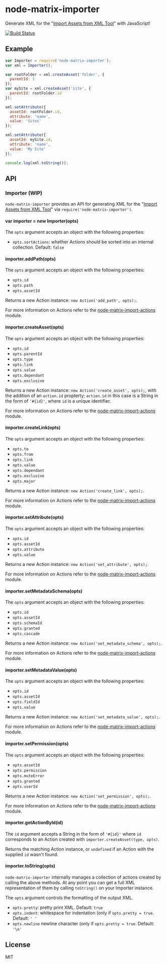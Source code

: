 # node-matrix-importer

Generate XML for the "[Import Assets from XML Tool]" with JavaScript!

[![Build Status](https://travis-ci.org/joshgillies/node-matrix-importer.svg)](https://travis-ci.org/joshgillies/node-matrix-importer)

## Example

```js
var Importer = require('node-matrix-importer');
var xml = Importer();

var rootFolder = xml.createAsset('folder', {
  parentId: 1
});
var mySite = xml.createAsset('site', {
  parentId: rootFolder.id
});

xml.setAttribute({
  assetId: rootFolder.id,
  attribute: 'name',
  value: 'Sites'
});

xml.setAttribute({
  assetId: mySite.id,
  attribute: 'name',
  value: 'My Site'
});

console.log(xml.toString());
```

## API

### Importer (WIP)

`node-matrix-importer` provides an API for generating XML for the "[Import Assets from XML Tool]" via `require('node-matrix-importer')`.

#### var importer = new Importer(opts)

The `opts` argument accepts an object with the following properties:

  * `opts.sortActions`: whether Actions should be sorted into an internal collection. Default: `false`

#### importer.addPath(opts)

The `opts` argument accepts an object with the following properties:

  * `opts.id`
  * `opts.path`
  * `opts.assetId`

Returns a new Action instance: `new Action('add_path', opts);`.

For more information on Actions refer to the [node-matrix-import-actions] module.

#### importer.createAsset(opts)

The `opts` argument accepts an object with the following properties:

  * `opts.id`
  * `opts.parentId`
  * `opts.type`
  * `opts.link`
  * `opts.value`
  * `opts.dependant`
  * `opts.exclusive`

Returns a new Action instance: `new Action('create_asset', opts);`, with the addition
of an `action.id` propterty; `action.id` in this case is a String in the form of `'#{id}'`,
where `id` is a unique identifier.

For more information on Actions refer to the [node-matrix-import-actions] module.

#### importer.createLink(opts)

The `opts` argument accepts an object with the following properties:

  * `opts.to`
  * `opts.from`
  * `opts.link`
  * `opts.value`
  * `opts.dependant`
  * `opts.exclusive`
  * `opts.major`

Returns a new Action instance: `new Action('create_link', opts);`.

For more information on Actions refer to the [node-matrix-import-actions] module.

#### importer.setAttribute(opts)

The `opts` argument accepts an object with the following properties:

  * `opts.id`
  * `opts.assetId`
  * `opts.attribute`
  * `opts.value`

Returns a new Action instance: `new Action('set_attribute', opts);`.

For more information on Actions refer to the [node-matrix-import-actions] module.

#### importer.setMetadataSchema(opts)

The `opts` argument accepts an object with the following properties:

  * `opts.id`
  * `opts.assetId`
  * `opts.schemaId`
  * `opts.granted`
  * `opts.cascade`

Returns a new Action instance: `new Action('set_metadata_schema', opts);`.

For more information on Actions refer to the [node-matrix-import-actions] module.

#### importer.setMetadataValue(opts)

The `opts` argument accepts an object with the following properties:

  * `opts.id`
  * `opts.assetId`
  * `opts.fieldId`
  * `opts.value`

Returns a new Action instance: `new Action('set_metadata_value', opts);`.

For more information on Actions refer to the [node-matrix-import-actions] module.

#### importer.setPermission(opts)

The `opts` argument accepts an object with the following properties:

  * `opts.assetId`
  * `opts.permission`
  * `opts.muteError`
  * `opts.granted`
  * `opts.userId`

Returns a new Action instance: `new Action('set_permission', opts);`.

For more information on Actions refer to the [node-matrix-import-actions] module.

#### importer.getActionById(id)

The `id` argument accepts a String in the form of `'#{id}'` where `id` corresponds
to an Action created with `importer.createAsset(type, opts)`.

Returns the matching Action instance, or `undefined` if an Action with the supplied
`id` wasn't found.

#### importer.toString(opts)

`node-matrix-importer` internally manages a collection of actions created by calling
the above methods. At any point you can get a full XML representation of them by
calling `toString()` on your Importer instance.

The `opts` argument controls the formatting of the output XML.

  * `opts.pretty`: pretty print XML. Default: `true`
  * `opts.indent`: whitespace for indentation (only if `opts.pretty = true`. Default: `' '`
  * `opts.newline` newline character (only if `opts.pretty = true`. Default: `'\n'`

## License

MIT

[node-matrix-import-actions]: https://github.com/joshgillies/node-matrix-import-actions
[Import Assets from XML Tool]: http://manuals.matrix.squizsuite.net/tools/chapters/import-assets-from-xml-tool
